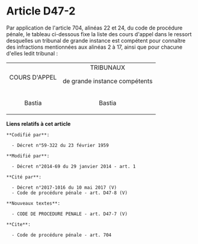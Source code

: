 # Article D47-2

Par application de l'article 704, alinéas 22 et 24, du code de procédure pénale, le tableau ci-dessous fixe la liste des
cours d'appel dans le ressort desquelles un tribunal de grande instance est compétent pour connaître des infractions
mentionnées aux alinéas 2 à 17, ainsi que pour chacune d'elles ledit tribunal : 

<table>
  <tbody>
    <tr>
      <td align="center"> COURS D'APPEL</td>
      <td align="center"> TRIBUNAUX 

de grande instance compétents</td>
    </tr>
    <tr>
      <td align="center">

Bastia 

</td>
      <td align="center">

Bastia

</td>
    </tr>
  </tbody>
</table>

**Liens relatifs à cet article**

	**Codifié par**:

	  - Décret n°59-322 du 23 février 1959

	**Modifié par**:

	  - Décret n°2014-69 du 29 janvier 2014 - art. 1

	**Cité par**:

	  - Décret n°2017-1016 du 10 mai 2017 (V)
	  - Code de procédure pénale - art. D47-8 (V)

	**Nouveaux textes**:

	  - CODE DE PROCEDURE PENALE - art. D47-7 (V)

	**Cite**:

	  - Code de procédure pénale - art. 704

